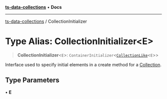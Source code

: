 [**ts-data-collections**](../README.md) • **Docs**

---

[ts-data-collections](../README.md) / CollectionInitializer

# Type Alias: CollectionInitializer\<E\>

> **CollectionInitializer**\<`E`\>: `ContainerInitializer`\<[`CollectionLike`](CollectionLike.md)\<`E`\>\>

Interface used to specify initial elements in a create method for a [Collection](../classes/Collection.md).

## Type Parameters

• **E**
